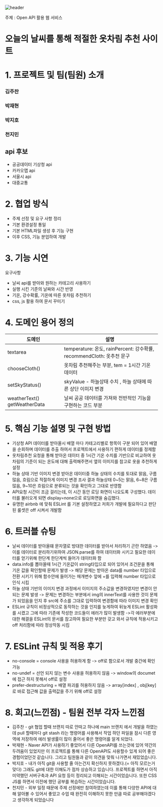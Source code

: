 ![header](https://capsule-render.vercel.app/api?type=waving&color=auto&height=300&section=header&text=Check%20Weather&fontSize=90)


주제 : Open API 활용 웹 서비스

# 오늘의 날씨를 통해 적절한 옷차림 추천 사이트

# 1. 프로젝트 및 팀(팀원) 소개
### 김주찬
### 박재현
### 박지호
### 천지민

## api 후보
- 공공데이터 기상청 api
- 카카오맵 api
- 서울시 api
- 대중교통

# 2. 협업 방식
- 주제 선정 및 요구 사항 정리
- 기본 환경설정 통일
- 기본 HTML파일 생성 후 기능 구현
- 이후 CSS, 기능 분업하여 개발
  
# 3. 기능 시연
요구사항
- 날씨 api를 받아와 원하는 카테고리 사용하기
- 실행 시킨 기준의 날짜와 시간 반영
- 기온, 강수확률, 기온에 따른 옷차림 추천하기
- css, js 활용 하여 문서 꾸미기

# 4. 도메인 용어 정의
| 도메인 | 설명 |
| --------- | --------------------------------------------------------------- |
| textarea |  temperature: 온도, rainPercent: 강수확률, recommendCloth: 옷추천 문구 |
| chooseCloth() | 옷차림 추천해주는 부분, tem = 1시간 기온 데이터 |
| setSkyStatus() | skyValue - 하늘상태 수치 , 하늘 상태에 따른 상단 이미지 변경 |
| weatherText() getWeatherData | 날씨 공공 데이터를 가져와 전반적인 기능을 구현하는 코드 부분 |
 
# 5. 핵심 기능 설명 및 구현 방법
- 기상청 API 데이터를 받아올시 배열 마다 카테고리별로 항목이 구분 되어 있어 배열을 순회하며
데이터를 추출 하여서 프로젝트에서 사용하기 편하게 데이터를 정제함
- 옷차림추천
요청을 통해 받아온 데이터 중 1시간 기온 수치를 기반으로 비교하여 옷차림의 기준이 되는 온도에 대해 출력해주면서
옆의 이미지를 참고로 옷을 추천하게 설정
- 하늘 상태 기반 이미지 변경
받아온 데이터중 하늘 상태의 수치를 토대로 맑음, 구름많음, 흐림으로 적절하게 이미지 변경
조사 결과 하늘상태 0~5는 맑음, 6~8은 구름많음, 9~10은 흐림으로 분류되는 것을 확인하고 그대로 반영함
- API요청 시간이 조금 걸리는데, 이 시간 동안 로딩 화면이 나오도록 구성했다. 데이터를 불러오게 되면 display=none으로 로딩화면을 숨김했다.
- 유명한 airbnb 에 맞춰 ESLint 를 기본 설정하였고 저희가 개발에 필요하다고 판단된 룰셋은 off 시켜서 개발함


# 6. 트러블 슈팅
- 날씨 데이터를 받아올떄 문자열로 방대한 데이터를 받아서 처리하기 곤란 하였음
->이를 데이터로 분리하기위하여 JSON.parse를 하여 데이터화 시키고 필요한 데이터를 얻기위해 한단계 한단계씩 들어가 데이터화 함
- data.info를 뽑아올때 1시간 기온값이 string타입으로 되어 있어서 조건문을 통해 기온 값을
확인할때 문제가 발생
-> 해당 문제는 받아온 data를 number 타입으로 전환 시키기 위해 함수안에 들어가는 매개변수 앞에 +를 입력해
number 타입으로 인식 시킴
- 하늘 상태 기반의 이미지 변경 과정에서 이미지의 주소값을 변경하였지만 변경이 안되는 문제 발생
 -> 문제는 변경하는 부분에서 img의 innerText를 사용한 것이 문제가 되었음을 인지 후 src에 주소를 그대로 입력하여 변경함에 따라 이미지 변경 확인
- ESLint 규칙이 비정상적으로 동작하는 것을 인지를 늦게하여 뒤늦게 ESLint 활성화를 시켰고 그에 따라 기존에 작성한 코드들이 에러가 많이 발생함
->각 에러부분에 대한 해결을 ESLint의 문서를 참고하여 필요한 부분만 갖고 와서 규칙에 적용시키고 off 처리함에 따라 정상작동 시킴
  
# 7.  ESLint 규칙 및 적용 후기
-  no-console = console 사용을 허용하게 함 -> off로 함으로서 개발 중간에 확인 가능
-  no-undef = 선언 되지 않는 변수 사용을 허용하지 않음 -> window의 documet에 접근 하지 못해서 off로 설정
- prefer-destructuring = 배열 파괴를 허용하지 않음 -> array[index] , obj[key]로 바로 접근해 값을 출력값을 주기 위해 off로 설정
  
# 8. 회고(느낀점) - 팀원 전부 각자 느낀점
- 김주찬 - git 협업 할때 브랜치 따로 안따고 하나에 main 브랜치 에서 개발을 하였는데 pull 할때마다 git stash 라는 명령어를 사용해서 작업 하던 파일을
잠시 다른 영역에 저장하여 에러 발생률이 많이 줄어서 좋은 명령어를 알게 되었다.
- 박재현 - Naver API가 사용하기 좋았어서 다른 OpenAPI를 쓰는것에 있어 약간의 두려움이 있었지만 이 프로젝트를 통해 다른 OpenAPI도 사용할수 있게
되어 좋은 경험이었던것 같습니다. 그리고 팀원들과 같이 의견을 맞춰 나가면서 재밌었습니다.
- 박지호 - 내가 아직 git을 사용할 줄 아는건지 확신하지 못하겠다.(= 아직 모르는거 맞다) 그래도 git에 대한 이해도가 점차 상승하고 있습니다.
프로젝트를 하면서 아직 미약했던 서버구축과 API 요청 등이 정리되고 이해되는 시간이었습니다. 또한 CSS JS를 하면서 이전에 했던 공부를 복습하는 시간이었습니다.
- 천지민 - 외부 일정 때문에 주제 선정에만 참여하였는데 이를 통해 다양한 API에 대해 알아볼 수 있어서 좋았고 수업 때 완전히 이해하지 못한 만큼 따로 공부해야겠다고 생각하게 되었습니다






